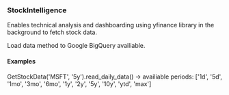 ### StockIntelligence

Enables technical analysis and dashboarding using yfinance library in the background to fetch stock data.

Load data method to Google BigQuery availiable.

#### Examples

GetStockData('MSFT', '5y').read_daily_data()  -> availiable periods: ['1d', '5d', '1mo', '3mo', '6mo', '1y', '2y', '5y', '10y', 'ytd', 'max']
